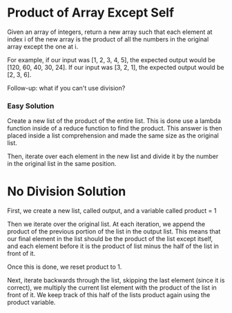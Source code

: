 # Product of Array Except Self

Given an array of integers, return a new array such that each element at index i of the new array is the product of all the numbers in the original array except the one at i.

For example, if our input was [1, 2, 3, 4, 5], the expected output would be [120, 60, 40, 30, 24]. If our input was [3, 2, 1], the expected output would be [2, 3, 6].

Follow-up: what if you can't use division?

### Easy Solution

Create a new list of the product of the entire list. This is done use a lambda function inside of a reduce function to find the product. This answer is then placed inside a list comprehension and made the same size as the original list.

Then, iterate over each element in the new list and divide it by the number in the original list in the same position.


# No Division Solution

First, we create a new list, called output, and a variable called product = 1

Then we iterate over the original list. At each iteration, we append the product of the previous portion of the list in the output list. This means that our final element in the list should be the product of the list except itself, and each element before it is the product of list minus the half of the list in front of it.

Once this is done, we reset product to 1.

Next, iterate backwards through the list, skipping the last element (since it is correct), we multiply the current list element with the product of the list in front of it. We keep track of this half of the lists product again using the product variable.